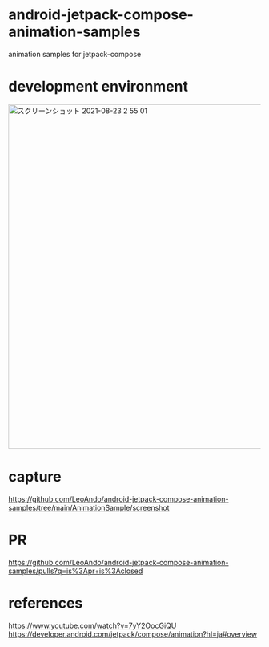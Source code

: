 # android-jetpack-compose-animation-samples
animation samples for jetpack-compose

# development environment
<img width="686" alt="スクリーンショット 2021-08-23 2 55 01" src="https://user-images.githubusercontent.com/16476224/131862144-164ed14d-1d64-4529-8943-2829c0f681ab.png">


# capture
https://github.com/LeoAndo/android-jetpack-compose-animation-samples/tree/main/AnimationSample/screenshot

# PR
https://github.com/LeoAndo/android-jetpack-compose-animation-samples/pulls?q=is%3Apr+is%3Aclosed

# references
https://www.youtube.com/watch?v=7yY2OocGiQU<br>
https://developer.android.com/jetpack/compose/animation?hl=ja#overview<br>
